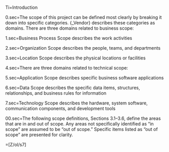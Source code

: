 Ti=Introduction

0.sec=The scope of this project can be defined most clearly by breaking it down into specific categories. {_Vendor} describes these categories as domains. There are three domains related to business scope:

1.sec=Business Process Scope describes the work activities

2.sec=Organization Scope describes the people, teams, and departments

3.sec=Location Scope describes the physical locations or facilities

4.sec=There are three domains related to technical scope:

5.sec=Application Scope describes specific business software applications

6.sec=Data Scope describes the specific data items, structures, relationships, and business rules for information

7.sec=Technology Scope describes the hardware, system software, communication components, and development tools

00.sec=The following scope definitions, Sections 3.1–3.6, define the areas that are in and out of scope. Any areas not specifically identified as “in scope” are assumed to be “out of scope.” Specific items listed as “out of scope” are presented for clarity.

=[Z/ol/s7]
